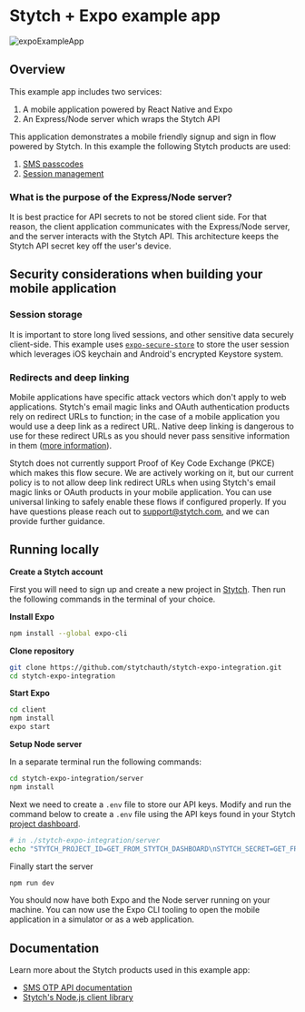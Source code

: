 # Stytch + Expo example app
![expoExampleApp](https://user-images.githubusercontent.com/100632220/169424762-67caa828-2b05-43f7-9055-067014676316.png)

## Overview
This example app includes two services:
1. A mobile application powered by React Native and Expo
2. An Express/Node server which wraps the Stytch API

This application demonstrates a mobile friendly signup and sign in flow powered by Stytch. In this example the following Stytch products are used:
1. [SMS passcodes](https://stytch.com/products/sms-passcodes)
2. [Session management](https://stytch.com/products/session-management)

### What is the purpose of the Express/Node server?
It is best practice for API secrets to not be stored client side. For that reason, the client application communicates with the Express/Node server, and the server interacts with the Stytch API. This architecture keeps the Stytch API secret key off the user's device.

## Security considerations when building your mobile application

### Session storage

It is important to store long lived sessions, and other sensitive data securely client-side. This example uses [`expo-secure-store`](https://docs.expo.dev/versions/latest/sdk/securestore/) to store the user session which leverages iOS keychain and Android's encrypted Keystore system.

### Redirects and deep linking

Mobile applications have specific attack vectors which don't apply to web applications. Stytch's email magic links and OAuth authentication products rely on redirect URLs to function; in the case of a mobile application you would use a deep link as a redirect URL. Native deep linking is dangerous to use for these redirect URLs as you should never pass sensitive information in them ([more information](https://reactnative.dev/docs/security#authentication-and-deep-linking)).

Stytch does not currently support Proof of Key Code Exchange (PKCE) which makes this flow secure. We are actively working on it, but our current policy is to not allow deep link redirect URLs when using Stytch's email magic links or OAuth products in your mobile application. You can use universal linking to safely enable these flows if configured properly. If you have questions please reach out to support@stytch.com, and we can provide further guidance. 

## Running locally

**Create a Stytch account**

First you will need to sign up and create a new project in [Stytch](https://stytch.com/). Then run the following commands in the terminal of your choice.

**Install Expo**
```bash
npm install --global expo-cli
```

**Clone repository**
```bash
git clone https://github.com/stytchauth/stytch-expo-integration.git
cd stytch-expo-integration
```

**Start Expo**
```bash
cd client
npm install
expo start
```
**Setup Node server**

In a separate terminal run the following commands:
```bash
cd stytch-expo-integration/server 
npm install
```

Next we need to create a `.env` file to store our API keys. Modify and run the command below to create a `.env` file using the API keys found in your Stytch [project dashboard](https://stytch.com/dashboard/api-keys).
```bash
# in ./stytch-expo-integration/server
echo "STYTCH_PROJECT_ID=GET_FROM_STYTCH_DASHBOARD\nSTYTCH_SECRET=GET_FROM_STYTCH_DASHBOARD" > .env
```

Finally start the server
```bash
npm run dev
```


You should now have both Expo and the Node server running on your machine. You can now use the Expo CLI tooling to open the mobile application in a simulator or as a web application.

## Documentation
Learn more about the Stytch products used in this example app:
- [SMS OTP API documentation](https://stytch.com/docs/api/sms-otp-overview)
- [Stytch's Node.js client library](https://www.npmjs.com/package/stytch)
